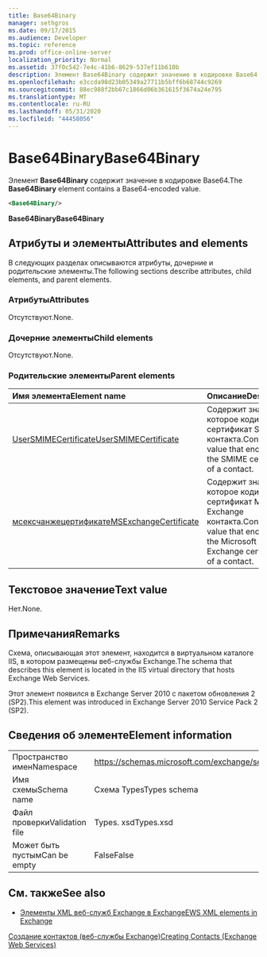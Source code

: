 ```yaml
---
title: Base64Binary
manager: sethgros
ms.date: 09/17/2015
ms.audience: Developer
ms.topic: reference
ms.prod: office-online-server
localization_priority: Normal
ms.assetid: 37f0c542-7e4c-41b6-8629-537ef11b610b
description: Элемент Base64Binary содержит значение в кодировке Base64.
ms.openlocfilehash: e3ccda98d23b05349a27711b5bff6b68744c9269
ms.sourcegitcommit: 88ec988f2bb67c1866d06b361615f3674a24e795
ms.translationtype: MT
ms.contentlocale: ru-RU
ms.lasthandoff: 05/31/2020
ms.locfileid: "44458056"
---
```

# <a name="base64binary"></a><span data-ttu-id="5f098-103">Base64Binary</span><span class="sxs-lookup"><span data-stu-id="5f098-103">Base64Binary</span></span>

<span data-ttu-id="5f098-104">Элемент **Base64Binary** содержит значение в кодировке Base64.</span><span class="sxs-lookup"><span data-stu-id="5f098-104">The **Base64Binary** element contains a Base64-encoded value.</span></span> 
  
```XML
<Base64Binary/>
```

 <span data-ttu-id="5f098-105">**Base64Binary**</span><span class="sxs-lookup"><span data-stu-id="5f098-105">**Base64Binary**</span></span>
## <a name="attributes-and-elements"></a><span data-ttu-id="5f098-106">Атрибуты и элементы</span><span class="sxs-lookup"><span data-stu-id="5f098-106">Attributes and elements</span></span>

<span data-ttu-id="5f098-107">В следующих разделах описываются атрибуты, дочерние и родительские элементы.</span><span class="sxs-lookup"><span data-stu-id="5f098-107">The following sections describe attributes, child elements, and parent elements.</span></span>
  
### <a name="attributes"></a><span data-ttu-id="5f098-108">Атрибуты</span><span class="sxs-lookup"><span data-stu-id="5f098-108">Attributes</span></span>

<span data-ttu-id="5f098-109">Отсутствуют.</span><span class="sxs-lookup"><span data-stu-id="5f098-109">None.</span></span>
  
### <a name="child-elements"></a><span data-ttu-id="5f098-110">Дочерние элементы</span><span class="sxs-lookup"><span data-stu-id="5f098-110">Child elements</span></span>

<span data-ttu-id="5f098-111">Отсутствуют.</span><span class="sxs-lookup"><span data-stu-id="5f098-111">None.</span></span>
  
### <a name="parent-elements"></a><span data-ttu-id="5f098-112">Родительские элементы</span><span class="sxs-lookup"><span data-stu-id="5f098-112">Parent elements</span></span>

|<span data-ttu-id="5f098-113">**Имя элемента**</span><span class="sxs-lookup"><span data-stu-id="5f098-113">**Element name**</span></span>|<span data-ttu-id="5f098-114">**Описание**</span><span class="sxs-lookup"><span data-stu-id="5f098-114">**Description**</span></span>|
|:-----|:-----|
|[<span data-ttu-id="5f098-115">UserSMIMECertificate</span><span class="sxs-lookup"><span data-stu-id="5f098-115">UserSMIMECertificate</span></span>](usersmimecertificate.md) <br/> |<span data-ttu-id="5f098-116">Содержит значение, которое кодирует сертификат SMIME контакта.</span><span class="sxs-lookup"><span data-stu-id="5f098-116">Contains a value that encodes the SMIME certificate of a contact.</span></span>  <br/> |
|[<span data-ttu-id="5f098-117">мсексчанжецертификате</span><span class="sxs-lookup"><span data-stu-id="5f098-117">MSExchangeCertificate</span></span>](msexchangecertificate.md) <br/> |<span data-ttu-id="5f098-118">Содержит значение, которое кодирует сертификат Microsoft Exchange контакта.</span><span class="sxs-lookup"><span data-stu-id="5f098-118">Contains a value that encodes the Microsoft Exchange certificate of a contact.</span></span>  <br/> |
   
## <a name="text-value"></a><span data-ttu-id="5f098-119">Текстовое значение</span><span class="sxs-lookup"><span data-stu-id="5f098-119">Text value</span></span>

<span data-ttu-id="5f098-120">Нет.</span><span class="sxs-lookup"><span data-stu-id="5f098-120">None.</span></span>
  
## <a name="remarks"></a><span data-ttu-id="5f098-121">Примечания</span><span class="sxs-lookup"><span data-stu-id="5f098-121">Remarks</span></span>

<span data-ttu-id="5f098-122">Схема, описывающая этот элемент, находится в виртуальном каталоге IIS, в котором размещены веб-службы Exchange.</span><span class="sxs-lookup"><span data-stu-id="5f098-122">The schema that describes this element is located in the IIS virtual directory that hosts Exchange Web Services.</span></span>
  
<span data-ttu-id="5f098-123">Этот элемент появился в Exchange Server 2010 с пакетом обновления 2 (SP2).</span><span class="sxs-lookup"><span data-stu-id="5f098-123">This element was introduced in Exchange Server 2010 Service Pack 2 (SP2).</span></span>
  
## <a name="element-information"></a><span data-ttu-id="5f098-124">Сведения об элементе</span><span class="sxs-lookup"><span data-stu-id="5f098-124">Element information</span></span>

|||
|:-----|:-----|
|<span data-ttu-id="5f098-125">Пространство имен</span><span class="sxs-lookup"><span data-stu-id="5f098-125">Namespace</span></span>  <br/> |https://schemas.microsoft.com/exchange/services/2006/types  <br/> |
|<span data-ttu-id="5f098-126">Имя схемы</span><span class="sxs-lookup"><span data-stu-id="5f098-126">Schema name</span></span>  <br/> |<span data-ttu-id="5f098-127">Схема Types</span><span class="sxs-lookup"><span data-stu-id="5f098-127">Types schema</span></span>  <br/> |
|<span data-ttu-id="5f098-128">Файл проверки</span><span class="sxs-lookup"><span data-stu-id="5f098-128">Validation file</span></span>  <br/> |<span data-ttu-id="5f098-129">Types. xsd</span><span class="sxs-lookup"><span data-stu-id="5f098-129">Types.xsd</span></span>  <br/> |
|<span data-ttu-id="5f098-130">Может быть пустым</span><span class="sxs-lookup"><span data-stu-id="5f098-130">Can be empty</span></span>  <br/> |<span data-ttu-id="5f098-131">False</span><span class="sxs-lookup"><span data-stu-id="5f098-131">False</span></span>  <br/> |
   
## <a name="see-also"></a><span data-ttu-id="5f098-132">См. также</span><span class="sxs-lookup"><span data-stu-id="5f098-132">See also</span></span>



- [<span data-ttu-id="5f098-133">Элементы XML веб-служб Exchange в Exchange</span><span class="sxs-lookup"><span data-stu-id="5f098-133">EWS XML elements in Exchange</span></span>](ews-xml-elements-in-exchange.md)


[<span data-ttu-id="5f098-134">Создание контактов (веб-службы Exchange)</span><span class="sxs-lookup"><span data-stu-id="5f098-134">Creating Contacts (Exchange Web Services)</span></span>](https://msdn.microsoft.com/library/4845917e-70d1-481c-bbd7-011ec6571789%28Office.15%29.aspx)

